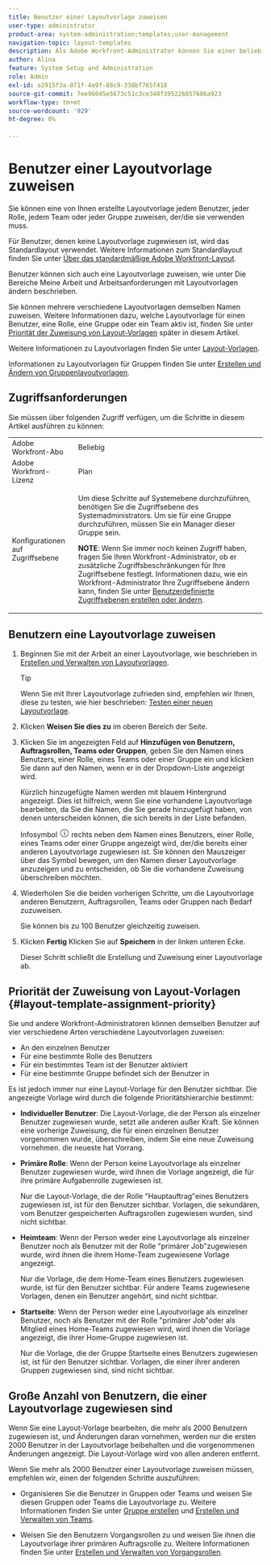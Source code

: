 ```yaml
---
title: Benutzer einer Layoutvorlage zuweisen
user-type: administrator
product-area: system-administration;templates;user-management
navigation-topic: layout-templates
description: Als Adobe Workfront-Administrator können Sie einer beliebigen Benutzer, Rolle, Gruppe oder Gruppe, die diese Vorlage verwenden möchten, eine von Ihnen erstellte Layoutvorlage zuweisen.
author: Alina
feature: System Setup and Administration
role: Admin
exl-id: a2915f3a-071f-4e9f-88c9-338bf765f418
source-git-commit: 7ee96045e5673c51c3ce348f395226857686a923
workflow-type: tm+mt
source-wordcount: '929'
ht-degree: 0%

---
```


# Benutzer einer Layoutvorlage zuweisen

Sie können eine von Ihnen erstellte Layoutvorlage jedem Benutzer, jeder Rolle, jedem Team oder jeder Gruppe zuweisen, der/die sie verwenden muss.

Für Benutzer, denen keine Layoutvorlage zugewiesen ist, wird das Standardlayout verwendet. Weitere Informationen zum Standardlayout finden Sie unter [Über das standardmäßige Adobe Workfront-Layout](../../../administration-and-setup/customize-workfront/use-layout-templates/about-the-default-wf-layout.md).

Benutzer können sich auch eine Layoutvorlage zuweisen, wie unter Die Bereiche Meine Arbeit und Arbeitsanforderungen mit Layoutvorlagen ändern beschrieben.

Sie können mehrere verschiedene Layoutvorlagen demselben Namen zuweisen. Weitere Informationen dazu, welche Layoutvorlage für einen Benutzer, eine Rolle, eine Gruppe oder ein Team aktiv ist, finden Sie unter [Priorität der Zuweisung von Layout-Vorlagen](#layout-template-assignment-priority) später in diesem Artikel.

Weitere Informationen zu Layoutvorlagen finden Sie unter [Layout-Vorlagen](../../../administration-and-setup/customize-workfront/use-layout-templates/use-layout-templates-customize-ui.md).

Informationen zu Layoutvorlagen für Gruppen finden Sie unter [Erstellen und Ändern von Gruppenlayoutvorlagen](../../../administration-and-setup/manage-groups/work-with-group-objects/create-and-modify-a-groups-layout-templates.md).

## Zugriffsanforderungen

Sie müssen über folgenden Zugriff verfügen, um die Schritte in diesem Artikel ausführen zu können:

<table style="table-layout:auto"> 
 <col> 
 <col> 
 <tbody> 
  <tr> 
   <td role="rowheader">Adobe Workfront-Abo</td> 
   <td>Beliebig</td> 
  </tr> 
  <tr> 
   <td role="rowheader">Adobe Workfront-Lizenz</td> 
   <td>Plan</td> 
  </tr> 
  <tr> 
   <td role="rowheader">Konfigurationen auf Zugriffsebene</td> 
   <td> <p>Um diese Schritte auf Systemebene durchzuführen, benötigen Sie die Zugriffsebene des Systemadministrators.
Um sie für eine Gruppe durchzuführen, müssen Sie ein Manager dieser Gruppe sein.</p> <p><b>NOTE</b>: Wenn Sie immer noch keinen Zugriff haben, fragen Sie Ihren Workfront-Administrator, ob er zusätzliche Zugriffsbeschränkungen für Ihre Zugriffsebene festlegt. Informationen dazu, wie ein Workfront-Administrator Ihre Zugriffsebene ändern kann, finden Sie unter <a href="../../../administration-and-setup/add-users/configure-and-grant-access/create-modify-access-levels.md" class="MCXref xref">Benutzerdefinierte Zugriffsebenen erstellen oder ändern</a>.</p> </td> 
  </tr> 
 </tbody> 
</table>

## Benutzern eine Layoutvorlage zuweisen

1. Beginnen Sie mit der Arbeit an einer Layoutvorlage, wie beschrieben in [Erstellen und Verwalten von Layoutvorlagen](../../../administration-and-setup/customize-workfront/use-layout-templates/create-and-manage-layout-templates.md).

   >[!TIP]
   >
   >Wenn Sie mit Ihrer Layoutvorlage zufrieden sind, empfehlen wir Ihnen, diese zu testen, wie hier beschrieben: [Testen einer neuen Layoutvorlage](../../../administration-and-setup/customize-workfront/use-layout-templates/test-a-layout-template.md).

1. Klicken **Weisen Sie dies zu** im oberen Bereich der Seite.
1. Klicken Sie im angezeigten Feld auf **Hinzufügen von Benutzern, Auftragsrollen, Teams oder Gruppen**, geben Sie den Namen eines Benutzers, einer Rolle, eines Teams oder einer Gruppe ein und klicken Sie dann auf den Namen, wenn er in der Dropdown-Liste angezeigt wird.

   Kürzlich hinzugefügte Namen werden mit blauem Hintergrund angezeigt. Dies ist hilfreich, wenn Sie eine vorhandene Layoutvorlage bearbeiten, da Sie die Namen, die Sie gerade hinzugefügt haben, von denen unterscheiden können, die sich bereits in der Liste befanden.

   Infosymbol ![](assets/info-icon.png) rechts neben dem Namen eines Benutzers, einer Rolle, eines Teams oder einer Gruppe angezeigt wird, der/die bereits einer anderen Layoutvorlage zugewiesen ist. Sie können den Mauszeiger über das Symbol bewegen, um den Namen dieser Layoutvorlage anzuzeigen und zu entscheiden, ob Sie die vorhandene Zuweisung überschreiben möchten.

1. Wiederholen Sie die beiden vorherigen Schritte, um die Layoutvorlage anderen Benutzern, Auftragsrollen, Teams oder Gruppen nach Bedarf zuzuweisen.

   Sie können bis zu 100 Benutzer gleichzeitig zuweisen.

1. Klicken **Fertig** Klicken Sie auf **Speichern** in der linken unteren Ecke.

   Dieser Schritt schließt die Erstellung und Zuweisung einer Layoutvorlage ab.

## Priorität der Zuweisung von Layout-Vorlagen {#layout-template-assignment-priority}

Sie und andere Workfront-Administratoren können demselben Benutzer auf vier verschiedene Arten verschiedene Layoutvorlagen zuweisen:

* An den einzelnen Benutzer
* Für eine bestimmte Rolle des Benutzers
* Für ein bestimmtes Team ist der Benutzer aktiviert
* Für eine bestimmte Gruppe befindet sich der Benutzer in

Es ist jedoch immer nur eine Layout-Vorlage für den Benutzer sichtbar. Die angezeigte Vorlage wird durch die folgende Prioritätshierarchie bestimmt:

* **Individueller Benutzer**: Die Layout-Vorlage, die der Person als einzelner Benutzer zugewiesen wurde, setzt alle anderen außer Kraft. Sie können eine vorherige Zuweisung, die für einen einzelnen Benutzer vorgenommen wurde, überschreiben, indem Sie eine neue Zuweisung vornehmen. die neueste hat Vorrang.
* **Primäre Rolle**: Wenn der Person keine Layoutvorlage als einzelner Benutzer zugewiesen wurde, wird ihnen die Vorlage angezeigt, die für ihre primäre Aufgabenrolle zugewiesen ist.

  Nur die Layout-Vorlage, die der Rolle &quot;Hauptauftrag&quot;eines Benutzers zugewiesen ist, ist für den Benutzer sichtbar. Vorlagen, die sekundären, vom Benutzer gespeicherten Auftragsrollen zugewiesen wurden, sind nicht sichtbar.

* **Heimteam**: Wenn der Person weder eine Layoutvorlage als einzelner Benutzer noch als Benutzer mit der Rolle &quot;primärer Job&quot;zugewiesen wurde, wird ihnen die ihrem Home-Team zugewiesene Vorlage angezeigt.

  Nur die Vorlage, die dem Home-Team eines Benutzers zugewiesen wurde, ist für den Benutzer sichtbar. Für andere Teams zugewiesene Vorlagen, denen ein Benutzer angehört, sind nicht sichtbar.

* **Startseite**: Wenn der Person weder eine Layoutvorlage als einzelner Benutzer, noch als Benutzer mit der Rolle &quot;primärer Job&quot;oder als Mitglied eines Home-Teams zugewiesen wird, wird ihnen die Vorlage angezeigt, die ihrer Home-Gruppe zugewiesen ist.

  Nur die Vorlage, die der Gruppe Startseite eines Benutzers zugewiesen ist, ist für den Benutzer sichtbar. Vorlagen, die einer ihrer anderen Gruppen zugewiesen sind, sind nicht sichtbar.

## Große Anzahl von Benutzern, die einer Layoutvorlage zugewiesen sind

Wenn Sie eine Layout-Vorlage bearbeiten, die mehr als 2000 Benutzern zugewiesen ist, und Änderungen daran vornehmen, werden nur die ersten 2000 Benutzer in der Layoutvorlage beibehalten und die vorgenommenen Änderungen angezeigt. Die Layout-Vorlage wird von allen anderen entfernt.

Wenn Sie mehr als 2000 Benutzer einer Layoutvorlage zuweisen müssen, empfehlen wir, einen der folgenden Schritte auszuführen:

* Organisieren Sie die Benutzer in Gruppen oder Teams und weisen Sie diesen Gruppen oder Teams die Layoutvorlage zu. Weitere Informationen finden Sie unter [Gruppe erstellen](../../../administration-and-setup/manage-groups/create-and-manage-groups/create-a-group.md) und [Erstellen und Verwalten von Teams](../../../people-teams-and-groups/create-and-manage-teams/create-and-mange-teams.md).

* Weisen Sie den Benutzern Vorgangsrollen zu und weisen Sie ihnen die Layoutvorlage ihrer primären Auftragsrolle zu. Weitere Informationen finden Sie unter [Erstellen und Verwalten von Vorgangsrollen](../../../administration-and-setup/set-up-workfront/organizational-setup/create-manage-job-roles.md).
